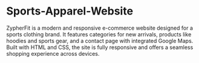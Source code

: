 # Sports-Apparel-Website
ZypherFit is a modern and responsive e-commerce website designed for a sports clothing brand. It features categories for new arrivals, products like hoodies and sports gear, and a contact page with integrated Google Maps. Built with HTML and CSS, the site is fully responsive and offers a seamless shopping experience across devices.

